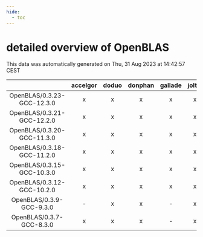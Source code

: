 ```yaml
---
hide:
  - toc
---
```


detailed overview of OpenBLAS
=============================


This data was automatically generated on Thu, 31 Aug 2023 at 14:42:57 CEST  

| |accelgor|doduo|donphan|gallade|joltik|skitty|swalot|victini|
| :---: | :---: | :---: | :---: | :---: | :---: | :---: | :---: | :---: |
|OpenBLAS/0.3.23-GCC-12.3.0|x|x|x|x|x|x|x|x|
|OpenBLAS/0.3.21-GCC-12.2.0|x|x|x|x|x|x|x|x|
|OpenBLAS/0.3.20-GCC-11.3.0|x|x|x|x|x|x|x|x|
|OpenBLAS/0.3.18-GCC-11.2.0|x|x|x|x|x|x|x|x|
|OpenBLAS/0.3.15-GCC-10.3.0|x|x|x|x|x|x|x|x|
|OpenBLAS/0.3.12-GCC-10.2.0|x|x|x|x|x|x|x|x|
|OpenBLAS/0.3.9-GCC-9.3.0|-|x|x|-|x|x|x|x|
|OpenBLAS/0.3.7-GCC-8.3.0|x|x|x|-|x|x|x|x|
